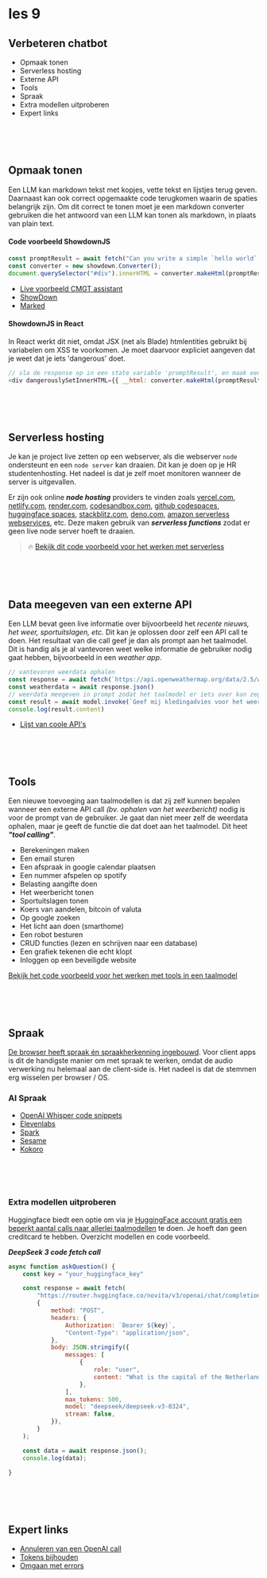 # les 9

## Verbeteren chatbot

- Opmaak tonen
- Serverless hosting
- Externe API
- Tools
- Spraak 
- Extra modellen uitproberen
- Expert links

<br><br><br>

## Opmaak tonen

Een LLM kan markdown tekst met kopjes, vette tekst en lijstjes terug geven. Daarnaast kan ook correct opgemaakte code terugkomen waarin de spaties belangrijk zijn. Om dit correct te tonen moet je een markdown converter gebruiken die het antwoord van een LLM kan tonen als markdown, in plaats van plain text.

#### Code voorbeeld ShowdownJS

```js
const promptResult = await fetch("Can you write a simple `hello world` react component?");
const converter = new showdown.Converter();
document.querySelector("#div").innerHTML = converter.makeHtml(promptResult);
```

- [Live voorbeeld CMGT assistant](https://ai-assistent-mu.vercel.app)
- [ShowDown](https://showdownjs.com)
- [Marked](https://marked.js.org)


#### ShowdownJS in React

In React werkt dit niet, omdat JSX (net als Blade) htmlentities gebruikt bij variabelen om XSS te voorkomen. Je moet daarvoor expliciet aangeven dat je weet dat je iets 'dangerous' doet.

```js
// sla de response op in een state variable 'promptResult', en maak een converter aan (zie voorbeeld hierboven)
<div dangerouslySetInnerHTML={{ __html: converter.makeHtml(promptResult) }}></div>
```

<br><Br><br>


## Serverless hosting

Je kan je project live zetten op een webserver, als die webserver `node` ondersteunt en een `node server` kan draaien. Dit kan je doen op je HR studentenhosting. Het nadeel is dat je zelf moet monitoren wanneer de server is uitgevallen.

Er zijn ook online ***node hosting*** providers te vinden zoals [vercel.com](https://vercel.com), [netlify.com](https://netlify.com), [render.com](https://render.com), [codesandbox.com](https://codesandbox.com), [github codespaces](https://github.com/features/codespaces), [huggingface spaces](https://huggingface.co/spaces), [stackblitz.com](https://stackblitz.com), [deno.com](https://deno.com), [amazon serverless webservices](https://aws.amazon.com/serverless/), etc. Deze maken gebruik van ***serverless functions*** zodat er geen live node server hoeft te draaien.

> 🔥 [Bekijk dit code voorbeeld voor het werken met serverless](../snippets/serverless.md)

<br><br><br>

## Data meegeven van een externe API

Een LLM bevat geen live informatie over bijvoorbeeld het *recente nieuws, het weer, sportuitslagen, etc.* Dit kan je oplossen door zelf een API call te doen. Het resultaat van die call geef je dan als prompt aan het taalmodel. Dit is handig als je al vantevoren weet welke informatie de gebruiker nodig gaat hebben, bijvoorbeeld in een *weather app*.

```js
// vantevoren weerdata ophalen
const response = await fetch(`https://api.openweathermap.org/data/2.5/weather?q=rotterdam&appid=${YOUR_WEATHER_API_KEY}&units=metric`)
const weatherdata = await response.json()
// weerdata meegeven in prompt zodat het taalmodel er iets over kan zeggen
const result = await model.invoke(`Geef mij kledingadvies voor het weer ${weatherdata.weather[0].description} met een temperatuur van ${weatherdata.weather[0].temp}`)
console.log(result.content)
```

- [Lijst van coole API's](https://apilist.fun)

<br><br><br>

## Tools

Een nieuwe toevoeging aan taalmodellen is dat zij zelf kunnen bepalen wanneer een externe API call *(bv. ophalen van het weerbericht)* nodig is voor de prompt van de gebruiker. Je gaat dan niet meer zelf de weerdata ophalen, maar je geeft de functie die dat doet aan het taalmodel. Dit heet ***"tool calling"***. 

-	Berekeningen maken
-	Een email sturen
- Een afspraak in google calendar plaatsen
- Een nummer afspelen op spotify
-	Belasting aangifte doen
-	Het weerbericht tonen
-	Sportuitslagen tonen
- Koers van aandelen, bitcoin of valuta 
-	Op google zoeken
-	Het licht aan doen (smarthome)
-	Een robot besturen
-	CRUD functies (lezen en schrijven naar een database)
-	Een grafiek tekenen die echt klopt
-	Inloggen op een beveiligde website

[Bekijk het code voorbeeld voor het werken met tools in een taalmodel](../snippets/functions.md)

<br><br><br>

## Spraak

[De browser heeft spraak én spraakherkenning ingebouwd](https://github.com/HR-CMGT/PRG08-2024-2025/blob/main/snippets/speech.md). Voor client apps is dit de handigste manier om met spraak te werken, omdat de audio verwerking nu helemaal aan de client-side is. Het nadeel is dat de stemmen erg wisselen per browser / OS.

### AI Spraak

- [OpenAI Whisper code snippets](https://github.com/HR-CMGT/PRG08-2024-2025/blob/main/snippets/aispeech.md)
- [Elevenlabs](https://elevenlabs.io/docs/api-reference/text-to-speech/convert)
- [Spark](https://sparkaudio.github.io/spark-tts)
- [Sesame](https://huggingface.co/sesame/csm-1b)
- [Kokoro](https://kokorottsai.com)

<br><br><br>

### Extra modellen uitproberen

Huggingface biedt een optie om via je [HuggingFace account gratis een beperkt aantal calls naar allerlei taalmodellen](https://huggingface.co/docs/inference-providers/en/index) te doen. 
Je hoeft dan geen creditcard te hebben. Overzicht modellen en code voorbeeld.
 
***DeepSeek 3 code fetch call***

```js
async function askQuestion() {
    const key = "your_huggingface_key"

    const response = await fetch(
        "https://router.huggingface.co/novita/v3/openai/chat/completions",
        {
            method: "POST",
            headers: {
                Authorization: `Bearer ${key}`,
                "Content-Type": "application/json",
            },
            body: JSON.stringify({
                messages: [
                    {
                        role: "user",
                        content: "What is the capital of the Netherlands?",
                    },
                ],
                max_tokens: 500,
                model: "deepseek/deepseek-v3-0324",
                stream: false,
            }),
        }
    );

    const data = await response.json();
    console.log(data);

}
```




<br><bR><bR>


## Expert links

- [Annuleren van een OpenAI call](https://js.langchain.com/docs/modules/model_io/llms/cancelling_requests)
- [Tokens bijhouden](https://js.langchain.com/docs/modules/model_io/llms/token_usage_tracking)
- [Omgaan met errors](https://js.langchain.com/docs/modules/model_io/llms/dealing_with_api_errors)

